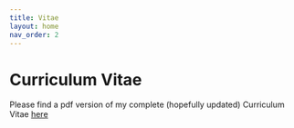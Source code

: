 ```yaml
---
title: Vitae
layout: home
nav_order: 2
---
```

# Curriculum Vitae
Please find a pdf version of my complete (hopefully updated) Curriculum Vitae [here](CV/CV.pdf)
